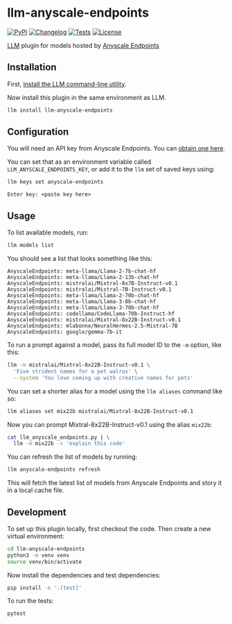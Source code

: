 # llm-anyscale-endpoints

[![PyPI](https://img.shields.io/pypi/v/llm-anyscale-endpoints.svg)](https://pypi.org/project/llm-anyscale-endpoints/)
[![Changelog](https://img.shields.io/github/v/release/simonw/llm-anyscale-endpoints?include_prereleases&label=changelog)](https://github.com/simonw/llm-anyscale-endpoints/releases)
[![Tests](https://github.com/simonw/llm-anyscale-endpoints/workflows/Test/badge.svg)](https://github.com/simonw/llm-anyscale-endpoints/actions?query=workflow%3ATest)
[![License](https://img.shields.io/badge/license-Apache%202.0-blue.svg)](https://github.com/simonw/llm-anyscale-endpoints/blob/main/LICENSE)

[LLM](https://llm.datasette.io/) plugin for models hosted by [Anyscale Endpoints](https://app.endpoints.anyscale.com/)

## Installation

First, [install the LLM command-line utility](https://llm.datasette.io/en/stable/setup.html).

Now install this plugin in the same environment as LLM.
```bash
llm install llm-anyscale-endpoints
```
## Configuration

You will need an API key from Anyscale Endpoints. You can [obtain one here](https://app.endpoints.anyscale.com/).

You can set that as an environment variable called `LLM_ANYSCALE_ENDPOINTS_KEY`, or add it to the `llm` set of saved keys using:

```bash
llm keys set anyscale-endpoints
```
```
Enter key: <paste key here>
```

## Usage

To list available models, run:
```bash
llm models list
```
You should see a list that looks something like this:
```
AnyscaleEndpoints: meta-llama/Llama-2-7b-chat-hf
AnyscaleEndpoints: meta-llama/Llama-2-13b-chat-hf
AnyscaleEndpoints: mistralai/Mixtral-8x7B-Instruct-v0.1
AnyscaleEndpoints: mistralai/Mistral-7B-Instruct-v0.1
AnyscaleEndpoints: meta-llama/Llama-2-70b-chat-hf
AnyscaleEndpoints: meta-llama/Llama-3-8b-chat-hf
AnyscaleEndpoints: meta-llama/Llama-3-70b-chat-hf
AnyscaleEndpoints: codellama/CodeLlama-70b-Instruct-hf
AnyscaleEndpoints: mistralai/Mixtral-8x22B-Instruct-v0.1
AnyscaleEndpoints: mlabonne/NeuralHermes-2.5-Mistral-7B
AnyscaleEndpoints: google/gemma-7b-it
```
To run a prompt against a model, pass its full model ID to the `-m` option, like this:
```bash
llm -m mistralai/Mixtral-8x22B-Instruct-v0.1 \
  'Five strident names for a pet walrus' \
  --system 'You love coming up with creative names for pets'
```
You can set a shorter alias for a model using the `llm aliases` command like so:
```bash
llm aliases set mix22b mistralai/Mixtral-8x22B-Instruct-v0.1
```
Now you can prompt Mixtral-8x22B-Instruct-v0.1 using the alias `mix22b`:
```bash
cat llm_anyscale_endpoints.py | \
  llm -m mix22b -s 'explain this code'
```

You can refresh the list of models by running:
```bash
llm anyscale-endpoints refresh
```
This will fetch the latest list of models from Anyscale Endpoints and story it in a local cache file.

## Development

To set up this plugin locally, first checkout the code. Then create a new virtual environment:
```bash
cd llm-anyscale-endpoints
python3 -m venv venv
source venv/bin/activate
```
Now install the dependencies and test dependencies:
```bash
pip install -e '.[test]'
```
To run the tests:
```bash
pytest
```
